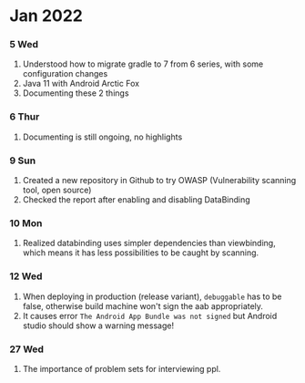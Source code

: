 # Jan 2022
### 5 Wed 

1. Understood how to migrate gradle to 7 from 6 series, with some configuration changes
2. Java 11 with Android Arctic Fox 
3. Documenting these 2 things

### 6 Thur

1. Documenting is still ongoing, no highlights

### 9 Sun

1. Created a new repository in Github to try OWASP (Vulnerability scanning tool, open source)
2. Checked the report after enabling and disabling DataBinding

### 10 Mon

1. Realized databinding uses simpler dependencies than viewbinding, which means it has less possibilities to be caught by scanning.

### 12 Wed

1. When deploying in production (release variant), `debuggable` has to be false, otherwise build machine won't sign the aab appropriately.
2. It causes error `The Android App Bundle was not signed` but Android studio should show a warning message!

### 27 Wed

1. The importance of problem sets for interviewing ppl.

